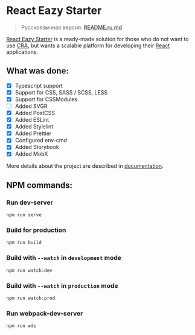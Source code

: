 # React Eazy Starter

> Русскоязычная версия: [README.ru.md](/README.ru.md)

[React Eazy Starter](https://github.com/FactorSef/ReactEazyStarter "React Eazy Starter Repository") is a ready-made solution for those who do not want to use [CRA](https://github.com/FactorSef/ReactEazyStarter "The official Create React App site"), but wants a scalable platform for developing their [React](https://reactjs.org "Official React.js site") applications.

## What was done:
- [x] Typescript support
- [x] Support for CSS, SASS / SCSS, LESS
- [x] Support for CSSModules
- [ ] Added SVGR
- [x] Added PostCSS
- [x] Added ESLint
- [x] Added Stylelint
- [x] Added Prettier
- [x] Configured env-cmd
- [x] Added Storybook
- [x] Added MobX

More details about the project are described in [documentation](/docs/intro.md).

## NPM commands:

### Run dev-server
```
npm run serve
```

### Build for production
```
npm run build
```

### Build with `--watch` in `development` mode
```
npm run watch:dev
```

### Build with `--watch` in `production` mode
```
npm run watch:prod
```

### Run webpack-dev-server
```
npm run wds
```
